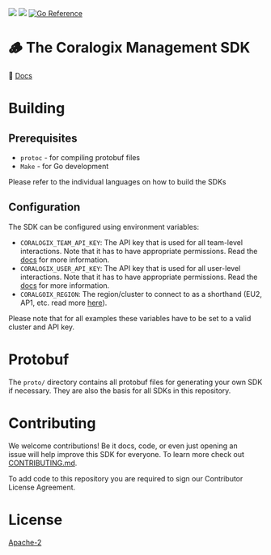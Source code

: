 [![](https://img.shields.io/crates/v/cx-sdk)](https://crates.io/crates/cx-sdk)
![](https://img.shields.io/crates/dv/cx-sdk)
[![Go Reference](https://pkg.go.dev/badge/github.com/coralogix/coralogix-management-sdk/go.svg)](https://pkg.go.dev/github.com/coralogix/coralogix-management-sdk/go)

# 🪵 The Coralogix Management SDK 

🌟 [Docs](https://coralogix.github.io/coralogix-management-sdk)

# Building

## Prerequisites

- `protoc` - for compiling protobuf files
- `Make` - for Go development

Please refer to the individual languages on how to build the SDKs

## Configuration

The SDK can be configured using environment variables:

- `CORALOGIX_TEAM_API_KEY`: The API key that is used for all team-level interactions. Note that it has to have appropriate permissions. Read the [docs](https://coralogix.com/docs/api-keys/) for more information.
- `CORALOGIX_USER_API_KEY`: The API key that is used for all user-level interactions. Note that it has to have appropriate permissions. Read the [docs](https://coralogix.com/docs/api-keys/) for more information.
- `CORALGOIX_REGION`: The region/cluster to connect to as a shorthand (EU2, AP1, etc. read more [here](https://coralogix.com/docs/coralogix-domain/)). 

Please note that for all examples these variables have to be set to a valid cluster and API key.

# Protobuf

The `proto/` directory contains all protobuf files for generating your own SDK if necessary. They are also the basis for all SDKs in this repository. 

# Contributing

We welcome contributions! Be it docs, code, or even just opening an issue will help improve this SDK for everyone. To learn more check out [CONTRIBUTING.md](). 

To add code to this repository you are required to sign our Contributor License Agreement. 

# License

[Apache-2](LICENSE)